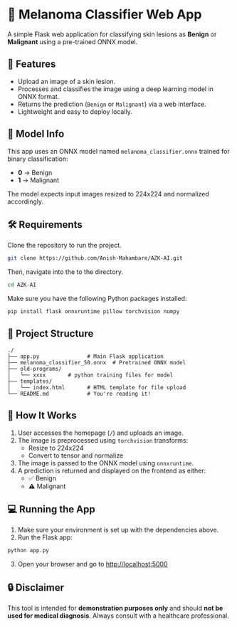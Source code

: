 # 🧬 Melanoma Classifier Web App

A simple Flask web application for classifying skin lesions as **Benign** or **Malignant** using a pre-trained ONNX model.

## 🚀 Features

- Upload an image of a skin lesion.
- Processes and classifies the image using a deep learning model in ONNX format.
- Returns the prediction (`Benign` or `Malignant`) via a web interface.
- Lightweight and easy to deploy locally.

## 🧠 Model Info

This app uses an ONNX model named `melanoma_classifier.onnx` trained for binary classification:
- **0** → Benign
- **1** → Malignant

The model expects input images resized to 224x224 and normalized accordingly.

## 🛠️ Requirements
Clone the repository to run the project. 

```bash
git clone https://github.com/Anish-Mahambare/AZK-AI.git
```
Then, navigate into the to the directory.

```bash
cd AZK-AI
```

Make sure you have the following Python packages installed:

```bash
pip install flask onnxruntime pillow torchvision numpy
```

## 📂 Project Structure

```
./
├── app.py               # Main Flask application
├── melanoma_classifier_50.onnx  # Pretrained ONNX model
├── old-programs/
│   └── xxxx       # python training files for model
├── templates/
│   └── index.html       # HTML template for file upload
└── README.md            # You're reading it!
```

## 🧪 How It Works

1. User accesses the homepage (`/`) and uploads an image.
2. The image is preprocessed using `torchvision` transforms:
   - Resize to 224x224
   - Convert to tensor and normalize
3. The image is passed to the ONNX model using `onnxruntime`.
4. A prediction is returned and displayed on the frontend as either:
   - ✅ Benign
   - ⚠️ Malignant

## 💻 Running the App

1. Make sure your environment is set up with the dependencies above.
2. Run the Flask app:

```bash
python app.py
```

3. Open your browser and go to [http://localhost:5000](http://localhost:5000)

## 🔒 Disclaimer

This tool is intended for **demonstration purposes only** and should **not be used for medical diagnosis**. Always consult with a healthcare professional.

